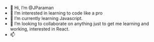 - 👋 Hi, I’m @JParaman
- 👀 I’m interested in learning to code like a pro
- 🌱 I’m currently learning Javascript.
- 💞️ I’m looking to collaborate on anything just to get me learning and working, interested in React.
- 📫 

<!---
JParaman/JParaman is a ✨ special ✨ repository because its `README.md` (this file) appears on your GitHub profile.
You can click the Preview link to take a look at your changes.
--->
